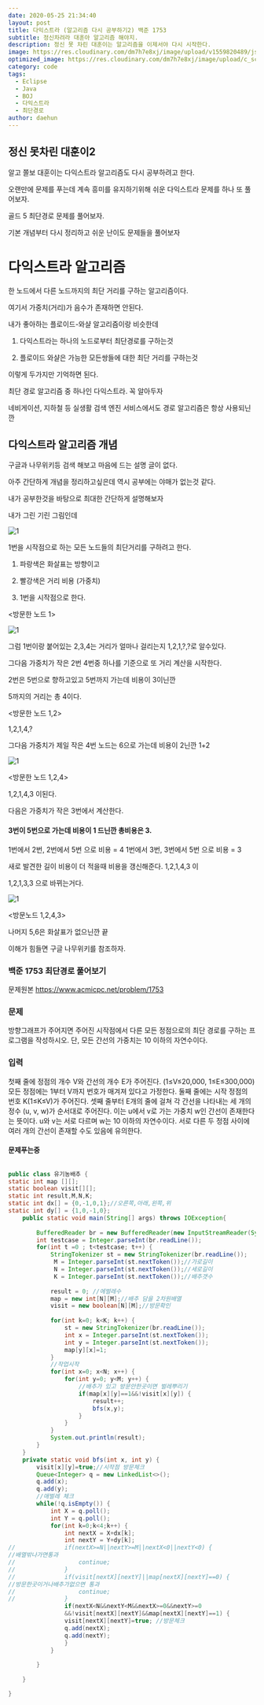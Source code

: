 ```yaml
---
date: 2020-05-25 21:34:40
layout: post
title: 다익스트라 (알고리즘 다시 공부하기2) 백준 1753
subtitle: 정신차려라 대훈아 알고리즘 해야지.
description: 정신 못 차린 대훈이는 알고리즘을 이제서야 다시 시작한다.
image: https://res.cloudinary.com/dm7h7e8xj/image/upload/v1559820489/js-code_n83m7a.jpg
optimized_image: https://res.cloudinary.com/dm7h7e8xj/image/upload/c_scale,w_380/v1559820489/js-code_n83m7a.jpg
category: code
tags:
  - Eclipse
  - Java
  - BOJ
  - 다익스트라
  - 최단경로
author: daehun
---
```



## 정신 못차린 대훈이2

알고 쫄보 대훈이는 다익스트라 알고리즘도 다시 공부하려고 한다.

오랜만에 문제를 푸는데 계속 흥미를 유지하기위해 쉬운 다익스트라 문제를 하나 또 풀어보자.

골드 5 최단경로 문제를 풀어보자.

기본 개념부터 다시 정리하고 쉬운 난이도 문제들을 풀어보자

# 다익스트라 알고리즘

한 노드에서 다른 노드까지의 최단 거리를 구하는 알고리즘이다.

여기서 가중치(거리)가 음수가 존재하면 안된다.

내가 좋아하는 플로이드-와샬 알고리즘이랑 비슷한데

1. 다익스트라는 하나의 노드로부터 최단경로를 구하는것

2. 플로이드 와샬은 가능한 모든쌍들에 대한 최단 거리를 구하는것

이렇게 두가지만 기억하면 된다.

최단 경로 알고리즘 중 하나인 다익스트라. 꼭 알아두자

네비게이션, 지하철 등 실생활 검색 엔진 서비스에서도 경로 알고리즘은 항상 사용되닌깐

## 다익스트라 알고리즘 개념

구글과 나무위키등 검색 해보고 마음에 드는 설명 글이 없다.

아주 간단하게 개념을 정리하고싶은데 역시 공부에는 야매가 없는것 같다.

내가 공부한것을 바탕으로 최대한 간단하게 설명해보자

내가 그린 기린 그림인데

![1](../assets/img/work/다익1.png)

1번을 시작점으로 하는 모든 노드들의 최단거리를 구하려고 한다.


1. 파랑색은 화살표는 방향이고

2. 빨강색은 거리 비용 (가중치)

3. 1번을 시작점으로 한다.

<방문한 노드 1>

![1](../assets/img/work/다익2.png)

그럼 1번이랑 붙어있는 2,3,4는 거리가 얼마나 걸리는지 1,2,1,?,?로 알수있다.

그다음 가중치가 작은 2번 4번중 하나를 기준으로 또 거리 계산을 시작한다.

2번은 5번으로 향하고있고 5번까지 가는데 비용이 3이닌깐

5까지의 거리는 총 4이다.

<방문한 노드 1,2>

1,2,1,4,?

그다음 가중치가 제일 작은 4번 노드는 6으로 가는데 비용이 2닌깐 1+2

![1](../assets/img/work/다익3.png)

<방문한 노드 1,2,4>

1,2,1,4,3 이된다.

다음은 가중치가 작은 3번에서 계산한다.

#### 3번이 5번으로 가는데 비용이 1 드닌깐 총비용은 3.

1번에서 2번, 2번에서 5번 으로 비용 = 4
1번에서 3번, 3번에서 5번 으로 비용 = 3

새로 발견한 길이 비용이 더 적을때 비용을 갱신해준다.
1,2,1,4,3 이

1,2,1,3,3 으로 바뀌는거다.

![1](../assets/img/work/다익4.png)

<방문노드 1,2,4,3>

나머지 5,6은 화살표가 없으닌깐 끝

이해가 힘들면 구글 나무위키를 참조하자.

### 백준 1753 최단경로 풀어보기
문제원본 https://www.acmicpc.net/problem/1753

### 문제 
방향그래프가 주어지면 주어진 시작점에서 다른 모든 정점으로의 최단 경로를 구하는 프로그램을 작성하시오. 단, 모든 간선의 가중치는 10 이하의 자연수이다.

### 입력 
첫째 줄에 정점의 개수 V와 간선의 개수 E가 주어진다. (1≤V≤20,000, 1≤E≤300,000) 모든 정점에는 1부터 V까지 번호가 매겨져 있다고 가정한다. 둘째 줄에는 시작 정점의 번호 K(1≤K≤V)가 주어진다. 셋째 줄부터 E개의 줄에 걸쳐 각 간선을 나타내는 세 개의 정수 (u, v, w)가 순서대로 주어진다. 이는 u에서 v로 가는 가중치 w인 간선이 존재한다는 뜻이다. u와 v는 서로 다르며 w는 10 이하의 자연수이다. 서로 다른 두 정점 사이에 여러 개의 간선이 존재할 수도 있음에 유의한다.

#### 문제푸는중


```java

public class 유기농배추 {
static int map [][];
static boolean visit[][];
static int result,M,N,K;
static int dx[] = {0,-1,0,1};//오른쪽,아래,왼쪽,위
static int dy[] = {1,0,-1,0};
	public static void main(String[] args) throws IOException{
		
		BufferedReader br = new BufferedReader(new InputStreamReader(System.in));
		int testcase = Integer.parseInt(br.readLine());
		for(int t =0 ; t<testcase; t++) {
			StringTokenizer st = new StringTokenizer(br.readLine());
			 M = Integer.parseInt(st.nextToken());//가로길이
			 N = Integer.parseInt(st.nextToken());//세로길이
			 K = Integer.parseInt(st.nextToken());//배추갯수		
			
			result = 0; //에벌레수
			map = new int[N][M];//배추 담을 2차원배열
			visit = new boolean[N][M];//방문확인
			
			for(int k=0; k<K; k++) {
				st = new StringTokenizer(br.readLine());
				int x = Integer.parseInt(st.nextToken());
				int y = Integer.parseInt(st.nextToken());
				map[y][x]=1;
			}
			//작업시작
			for(int x=0; x<N; x++) {
				for(int y=0; y<M; y++) {
					//배추가 있고 방문안한곳이면 벌레뿌리기
					if(map[x][y]==1&&!visit[x][y]) {
						result++;
						bfs(x,y);
					}
				}
			}
			System.out.println(result);
		}
	}
	private static void bfs(int x, int y) {
		visit[x][y]=true;//시작점 방문체크
		Queue<Integer> q = new LinkedList<>();
		q.add(x);
		q.add(y);
		//애벌레 체크
		while(!q.isEmpty()) {
			int X = q.poll();
			int Y = q.poll();
			for(int k=0;k<4;k++) {
				int nextX = X+dx[k];
				int nextY = Y+dy[k];
//				if(nextX>=N||nextY>=M||nextX<0||nextY<0) {
//배열밖나가면통과
//					continue;
//				}
//				if(visit[nextX][nextY]||map[nextX][nextY]==0) {
//방문한곳이거나배추가없으면 통과
//					continue;
//				}
				if(nextX<N&&nextY<M&&nextX>=0&&nextY>=0
				&&!visit[nextX][nextY]&&map[nextX][nextY]==1) {				
				visit[nextX][nextY]=true; //방문체크
				q.add(nextX);
				q.add(nextY);
				}
			}
			
		}
		
	}

}
```
